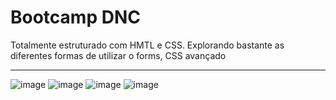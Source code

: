 # Bootcamp DNC

Totalmente estruturado com HMTL e CSS. Explorando bastante as diferentes formas de utilizar o forms, CSS avançado

---

![image](https://github.com/FagnerStutz/bootcamp-dnc/assets/133290533/21c162bc-d0ac-4235-a2a2-02c76c12fe53)
![image](https://github.com/FagnerStutz/bootcamp-dnc/assets/133290533/4725f452-1d36-4672-bd82-91685db766ff)
![image](https://github.com/FagnerStutz/bootcamp-dnc/assets/133290533/d241229c-671d-453f-bcf3-852e63ecd5b1)
![image](https://github.com/FagnerStutz/bootcamp-dnc/assets/133290533/938823e6-f526-484a-a017-119800ae5ab1)

